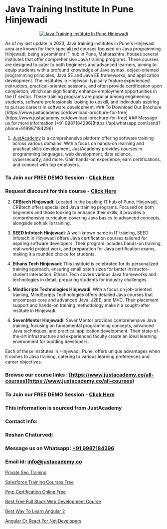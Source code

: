# Java Training Institute In Pune Hinjewadi

<p align="center">
  <a href="https://justacademy.co/course-detail/core-java-training">
    <img src="https://justacademy.co/storage2/course_image/1677245426_course_image.webp" alt="Java Training Institute In Pune Hinjewadi">
  </a>
</p>
As of my last update in 2023, Java training institutes in Pune's Hinjewadi area are known for their specialized courses focused on Java programming. Hinjewadi, being a prominent IT hub in Pune, Maharashtra, houses several institutes that offer comprehensive Java training programs. These courses are designed to cater to both beginners and advanced learners, aiming to equip students with a profound knowledge of Java syntax, object-oriented programming principles, Java SE and Java EE frameworks, and application development. The institutes in Hinjewadi typically feature experienced instructors, practical-oriented sessions, and often provide certification upon completion, which can significantly enhance employment opportunities in the IT sector. These training programs are popular among engineering students, software professionals looking to upskill, and individuals aspiring to pursue careers in software development.
### To Download Our Brochure [https://www.justacademy.co/download-brochure-for-free](https://www.justacademy.co/download-brochure-for-free)
### Message us for more information [+91 9987184296](https://api.whatsapp.com/send?phone=919987184296)

1) [JustAcademy](https://justacademy.co) is a comprehensive platform offering software training across various domains. With a focus on hands-on learning and practical skills development, JustAcademy provides courses in programming languages, web development, data science, cybersecurity, and more. Gain hands-on experience, earn certifications, and connect with top employers.

### To Join our FREE DEMO Session - [Click Here](https://www.justacademy.co/register-for-course-demo/)
### Request discount for this course - [Click Here](https://justacademy.co/contact-us/)

2) **CRBtech Hinjewadi**: Located in the bustling IT hub of Pune, Hinjewadi, CRBtech offers specialized Java training programs. Focused on both beginners and those looking to enhance their skills, it provides a comprehensive curriculum covering Java basics to advanced concepts, alongside soft skills training.

3) **SEED Infotech Hinjewadi**: A well-known name in IT training, SEED Infotech in Hinjewadi offers Java certification courses tailored for aspiring software developers. Their program includes hands-on training, real-world project work, and preparation for Java certification exams, making it a rounded choice for students.

4) **Ethans Tech Hinjewadi**: This institute is celebrated for its personalized training approach, ensuring small batch sizes for better instructor-student interaction. Ethans Tech covers various Java frameworks and technologies in detail, preparing students for industry challenges.

5) **MindScripts Technologies Hinjewadi**: With a focus on job-oriented training, MindScripts Technologies offers detailed Java courses that encompass core and advanced Java, J2EE, and MVC. Their placement support and hands-on training methodology make it a sought-after institute in Hinjewadi.

6) **SevenMentor Hinjewadi**: SevenMentor provides comprehensive Java training, focusing on fundamental programming concepts, advanced Java techniques, and practical application development. Their state-of-the-art infrastructure and experienced faculty create an ideal learning environment for budding developers.

Each of these institutes in Hinjewadi, Pune, offers unique advantages when it comes to Java training, catering to various learning preferences and career objectives.

### Browse our course links : [https://www.justacademy.co/all-courses](https://www.justacademy.co/all-courses) 
### To Join our FREE DEMO Session - [Click Here](https://www.justacademy.co/register-for-course-demo)


### This information is sourced from JustAcademy
### Contact Info:
### Roshan Chaturvedi
### Message us on Whatsapp: [+91 9987184296](https://api.whatsapp.com/send?phone=919987184296)
### Email id: [info@justacademy.co](mailto:info@justacademy.co)
                
[Private Seo Training](https://www.linkedin.com/pulse/private-seo-training-justacademy-jaipur-0uqac?trackingId=PrWybHRV6amZyoRstnoOCQ%3D%3D&lipi=urn%3Ali%3Apage%3Ad_flagship3_company_admin%3BIXUBIWFOQ8%2BPAHGixoaE%2FQ%3D%3D)

[Salesforce Training Courses Free](https://www.linkedin.com/pulse/salesforce-training-courses-free-justacademy-sunnyvale-4jxmc?trackingId=JNAY3Tr%2Bzsqu7prdgVV0OQ%3D%3D&lipi=urn%3Ali%3Apage%3Ad_flagship3_company_admin%3BNFdqqfBkQamwMdOz7MGZnA%3D%3D)

[Pmp Certification Online Free](https://medium.com/@justacademytraining/pmp-certification-online-free-4cefb86e244f)

[Best Free Full Stack Web Development Course](https://medium.com/@AkashSingh2052/best-free-full-stack-web-development-course-684afbfb2bfd)

[Best Way To Learn Angular 2](https://justacademyin.github.io/justacademy/best-way-to-learn-angular-2)

[Angular Or React For Net Developers](https://justacademyin.github.io/justacademy/angular-or-react-for-net-developers)

